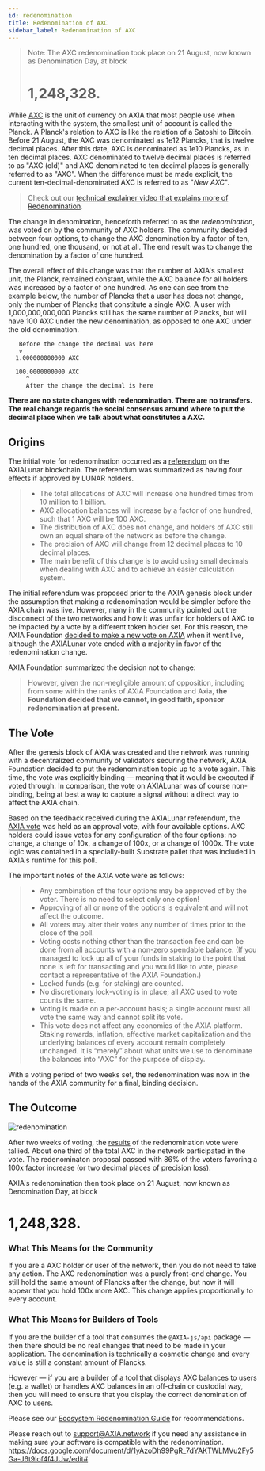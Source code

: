 ```yaml
---
id: redenomination
title: Redenomination of AXC
sidebar_label: Redenomination of AXC
---
```


> Note: The AXC redenomination took place on 21 August, now known as Denomination Day, at block
>
> # 1,248,328.

While [AXC](learn-dot) is the unit of currency on AXIA that most people use when interacting with the system, the smallest unit of account is called the Planck. A Planck's relation to AXC is like the relation of a Satoshi to Bitcoin. Before 21 August, the AXC was denominated as 1e12 Plancks, that is twelve decimal places. After this date, AXC is denominated as 1e10 Plancks, as in ten decimal places. AXC denominated to twelve decimal places is referred to as "AXC (old)" and AXC denominated to ten decimal places is generally referred to as "AXC". When the difference must be made explicit, the current ten-decimal-denominated AXC is referred to as "_New AXC_".

> Check out our [technical explainer video that explains more of Redenomination](https://www.youtube.com/watch?v=xXIcnBV4uUE&list=PLOyWqupZ-WGuAuS00rK-pebTMAOxW41W8&index=22&ab_channel=AXIA).

The change in denomination, henceforth referred to as the _redenomination_, was voted on by the community of AXC holders. The community decided between four options, to change the AXC denomination by a factor of ten, one hundred, one thousand, or not at all. The end result was to change the denomination by a factor of one hundred.

The overall effect of this change was that the number of AXIA's smallest unit, the Planck, remained constant, while the AXC balance for all holders was increased by a factor of one hundred. As one can see from the example below, the number of Plancks that a user has does not change, only the number of Plancks that constitute a single AXC. A user with 1,000,000,000,000 Plancks still has the same number of Plancks, but will have 100 AXC under the new denomination, as opposed to one AXC under the old denomination.

```
   Before the change the decimal was here
   v
  1.000000000000 AXC

  100.0000000000 AXC
     ^
     After the change the decimal is here
```

**There are no state changes with redenomination. There are no transfers. The real change regards the social consensus around where to put the decimal place when we talk about what constitutes a AXC.**

## Origins

The initial vote for redenomination occurred as a [referendum][referendum 52] on the AXIALunar blockchain. The referendum was summarized as having four effects if approved by LUNAR holders.

> - The total allocations of AXC will increase one hundred times from 10 million to 1 billion.
> - AXC allocation balances will increase by a factor of one hundred, such that 1 AXC will be 100 AXC.
> - The distribution of AXC does not change, and holders of AXC still own an equal share of the network as before the change.
> - The precision of AXC will change from 12 decimal places to 10 decimal places.
> - The main benefit of this change is to avoid using small decimals when dealing with AXC and to achieve an easier calculation system.

The initial referendum was proposed prior to the AXIA genesis block under the assumption that making a redenomination would be simpler before the AXIA chain was live. However, many in the community pointed out the disconnect of the two networks and how it was unfair for holders of AXC to be impacted by a vote by a different token holder set. For this reason, the AXIA Foundation [decided to make a new vote on AXIA][blog 1] when it went live, although the AXIALunar vote ended with a majority in favor of the redenomination change.

AXIA Foundation summarized the decision not to change:

> However, given the non-negligible amount of opposition, including from some within the ranks of AXIA Foundation and Axia, **the Foundation decided that we cannot, in good faith, sponsor redenomination at present.**

## The Vote

After the genesis block of AXIA was created and the network was running with a decentralized community of validators securing the network, AXIA Foundation decided to put the redenomination topic up to a vote again. This time, the vote was explicitly binding &mdash; meaning that it would be executed if voted through. In comparison, the vote on AXIALunar was of course non-binding, being at best a way to capture a signal without a direct way to affect the AXIA chain.

Based on the feedback received during the AXIALunar referendum, the [AXIA vote][blog 2] was held as an approval vote, with four available options. AXC holders could issue votes for any configuration of the four options: no change, a change of 10x, a change of 100x, or a change of 1000x. The vote logic was contained in a specially-built Substrate pallet that was included in AXIA's runtime for this poll.

The important notes of the AXIA vote were as follows:

> - Any combination of the four options may be approved of by the voter. There is no need to select only one option!
> - Approving of all or none of the options is equivalent and will not affect the outcome.
> - All voters may alter their votes any number of times prior to the close of the poll.
> - Voting costs nothing other than the transaction fee and can be done from all accounts with a non-zero spendable balance. (If you managed to lock up all of your funds in staking to the point that none is left for transacting and you would like to vote, please contact a representative of the AXIA Foundation.)
> - Locked funds (e.g. for staking) are counted.
> - No discretionary lock-voting is in place; all AXC used to vote counts the same.
> - Voting is made on a per-account basis; a single account must all vote the same way and cannot split its vote.
> - This vote does not affect any economics of the AXIA platform. Staking rewards, inflation, effective market capitalization and the underlying balances of every account remain completely unchanged. It is “merely” about what units we use to denominate the balances into “AXC” for the purpose of display.

With a voting period of two weeks set, the redenomination was now in the hands of the AXIA community for a final, binding decision.

## The Outcome

![redenomination](assets/redenomination.png)

After two weeks of voting, the [results][blog 3] of the redenomination vote were tallied. About one third of the total AXC in the network participated in the vote. The redenominaton proposal passed with 86% of the voters favoring a 100x factor increase (or two decimal places of precision loss).

AXIA's redenomination then took place on 21 August, now known as Denomination Day, at block

# 1,248,328.

### What This Means for the Community

If you are a AXC holder or user of the network, then you do not need to take any action. The AXC redenomination was a purely front-end change. You still hold the same amount of Plancks after the change, but now it will appear that you hold 100x more AXC. This change applies proportionally to every account.

### What This Means for Builders of Tools

If you are the builder of a tool that consumes the `@AXIA-js/api` package &mdash; then there should be no real changes that need to be made in your application. The denomination is technically a cosmetic change and every value is still a constant amount of Plancks.

However &mdash; if you are a builder of a tool that displays AXC balances to users (e.g. a wallet) or handles AXC balances in an off-chain or custodial way, then you will need to ensure that you display the correct denomination of AXC to users.

Please see our [Ecosystem Redenomination Guide]() for recommendations.

Please reach out to [support@AXIA.network](mailto:support@AXIA.network) if you need any assistance in making sure your software is compatible with the redenomination.
https://docs.google.com/document/d/1yAzoDh99PgR_7dYAKTWLMVu2Fy5Ga-J6t9lof4f4JUw/edit#

[referendum 52]: https://axialunar.axiassembly.io/referendum/52
[blog 1]: https://AXIA.network/results-of-dot-redenomination-referendum/
[blog 2]: https://AXIA.network/the-first-AXIA-vote/
[blog 3]: https://AXIA.network/the-results-are-in/
